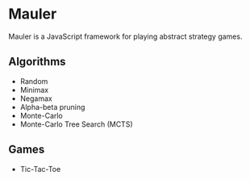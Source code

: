 Mauler
======

Mauler is a JavaScript framework for playing abstract strategy games.

Algorithms
----------

- Random
- Minimax
- Negamax
- Alpha-beta pruning
- Monte-Carlo
- Monte-Carlo Tree Search (MCTS)

Games
-----

- Tic-Tac-Toe